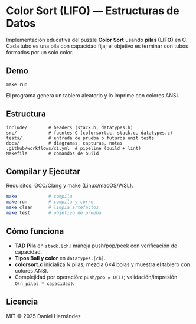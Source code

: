 # Color Sort (LIFO) — Estructuras de Datos

Implementación educativa del puzzle **Color Sort** usando **pilas (LIFO)** en C.  
Cada tubo es una pila con capacidad fija; el objetivo es terminar con tubos formados por un solo color.

## Demo
```
make run
```
El programa genera un tablero aleatorio y lo imprime con colores ANSI.

## Estructura
```
include/        # headers (stack.h, datatypes.h)
src/            # fuentes C (colorsort.c, stack.c, datatypes.c)
tests/          # entrada de prueba o futuros unit tests
docs/           # diagramas, capturas, notas
.github/workflows/ci.yml  # pipeline (build + lint)
Makefile        # comandos de build
```

## Compilar y Ejecutar
Requisitos: GCC/Clang y make (Linux/macOS/WSL).
```bash
make            # compila
make run        # compila y corre
make clean      # limpia artefactos
make test       # objetivo de prueba
```

## Cómo funciona
- **TAD Pila** en `stack.[ch]` maneja push/pop/peek con verificación de capacidad.
- **Tipos Ball y color** en `datatypes.[ch]`.
- **colorsort.c** inicializa N pilas, mezcla 6×4 bolas y muestra el tablero con colores ANSI.
- Complejidad por operación: `push/pop = O(1)`; validación/impresión `O(n_pilas * capacidad)`.


## Licencia
MIT © 2025 Daniel Hernández
